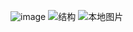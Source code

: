 ![image](http://a.hiphotos.baidu.com/image/pic/item/d833c895d143ad4b59b012a681025aafa40f063d.jpg)
![结构](http://img.my.csdn.net/uploads/201304/16/1366077877_2992.JPG)
![本地图片](file:////Users/sonus/Pictures/sky/6.jpg) <!-- 好吧，本地图片只能本地看 -->
